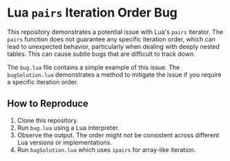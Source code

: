# Lua `pairs` Iteration Order Bug

This repository demonstrates a potential issue with Lua's `pairs` iterator.  The `pairs` function does not guarantee any specific iteration order, which can lead to unexpected behavior, particularly when dealing with deeply nested tables.  This can cause subtle bugs that are difficult to track down.

The `bug.lua` file contains a simple example of this issue. The `bugSolution.lua` demonstrates a method to mitigate the issue if you require a specific iteration order.

## How to Reproduce

1. Clone this repository.
2. Run `bug.lua` using a Lua interpreter.
3. Observe the output. The order might not be consistent across different Lua versions or implementations. 
4. Run `bugSolution.lua` which uses `ipairs` for array-like iteration.